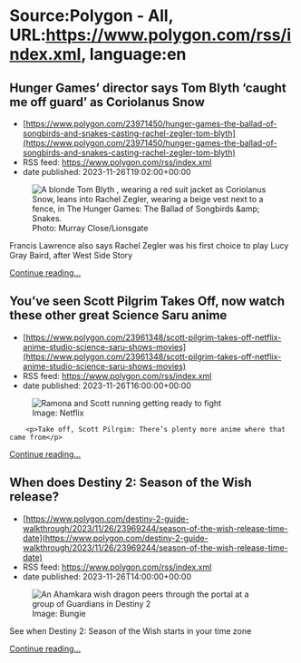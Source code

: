 # Source:Polygon -  All, URL:https://www.polygon.com/rss/index.xml, language:en

## Hunger Games’ director says Tom Blyth ‘caught me off guard’ as Coriolanus Snow
 - [https://www.polygon.com/23971450/hunger-games-the-ballad-of-songbirds-and-snakes-casting-rachel-zegler-tom-blyth](https://www.polygon.com/23971450/hunger-games-the-ballad-of-songbirds-and-snakes-casting-rachel-zegler-tom-blyth)
 - RSS feed: https://www.polygon.com/rss/index.xml
 - date published: 2023-11-26T19:02:00+00:00

<figure>
      <img alt="A blonde Tom Blyth , wearing a red suit jacket as Coriolanus Snow, leans into Rachel Zegler, wearing a beige vest next to a fence, in The Hunger Games: The Ballad of Songbirds &amp;amp; Snakes." src="https://cdn.vox-cdn.com/thumbor/vuVVCzXM616JDSBLANbUwLppG28=/0x0:6000x3375/640x360/cdn.vox-cdn.com/uploads/chorus_image/image/72903484/boss_unit_220920_01273_r.0.jpg" />
        <figcaption>Photo: Murray Close/Lionsgate</figcaption>
    </figure>

  <p>Francis Lawrence also says Rachel Zegler was his first choice to play Lucy Gray Baird, after West Side Story</p>
  <p>
    <a href="https://www.polygon.com/23971450/hunger-games-the-ballad-of-songbirds-and-snakes-casting-rachel-zegler-tom-blyth">Continue reading&hellip;</a>
  </p>

## You’ve seen Scott Pilgrim Takes Off, now watch these other great Science Saru anime
 - [https://www.polygon.com/23961348/scott-pilgrim-takes-off-netflix-anime-studio-science-saru-shows-movies](https://www.polygon.com/23961348/scott-pilgrim-takes-off-netflix-anime-studio-science-saru-shows-movies)
 - RSS feed: https://www.polygon.com/rss/index.xml
 - date published: 2023-11-26T16:00:00+00:00

<figure>
      <img alt="Ramona and Scott running getting ready to fight" src="https://cdn.vox-cdn.com/thumbor/aSa5oOhZXnvwOOWzXEkB0YSjkFM=/0x0:1920x1080/640x360/cdn.vox-cdn.com/uploads/chorus_image/image/72902988/Scott_Pilgrim_Takes_Off_MainTrailer_02.0.jpg" />
        <figcaption>Image: Netflix</figcaption>
    </figure>


  		<p>Take off, Scott Pilrgim: There’s plenty more anime where that came from</p>
  <p>
    <a href="https://www.polygon.com/23961348/scott-pilgrim-takes-off-netflix-anime-studio-science-saru-shows-movies">Continue reading&hellip;</a>
  </p>

## When does Destiny 2: Season of the Wish release?
 - [https://www.polygon.com/destiny-2-guide-walkthrough/2023/11/26/23969244/season-of-the-wish-release-time-date](https://www.polygon.com/destiny-2-guide-walkthrough/2023/11/26/23969244/season-of-the-wish-release-time-date)
 - RSS feed: https://www.polygon.com/rss/index.xml
 - date published: 2023-11-26T14:00:00+00:00

<figure>
      <img alt="An Ahamkara wish dragon peers through the portal at a group of Guardians in Destiny 2" src="https://cdn.vox-cdn.com/thumbor/PNJ9glONKyKQx4UQ3s6dqYbxH9U=/0x0:1920x1080/640x360/cdn.vox-cdn.com/uploads/chorus_image/image/72902692/16x9Standard_1920x1080.0.jpg" />
        <figcaption>Image: Bungie</figcaption>
    </figure>

  <p>See when Destiny 2: Season of the Wish starts in your time zone</p>
  <p>
    <a href="https://www.polygon.com/destiny-2-guide-walkthrough/2023/11/26/23969244/season-of-the-wish-release-time-date">Continue reading&hellip;</a>
  </p>

